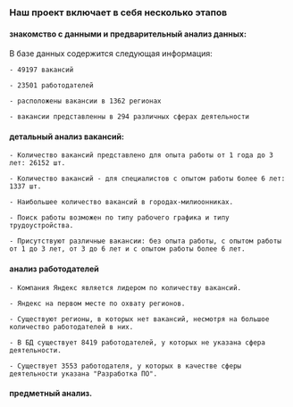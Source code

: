 ### Наш проект включает в себя несколько этапов
#### знакомство с данными и предварительный анализ данных:
  В базе данных содержится следующая информация:
    
    - 49197 вакансий 
    
    - 23501 работодателей
    
    - расположены вакансии в 1362 регионах
    
    - вакансии представленны в 294 различных сферах деятельности 

#### детальный анализ вакансий:
    - Количество вакансий представлено для опыта работы от 1 года до 3 лет: 26152 шт.

    - Количество вакансий - для специалистов с опытом работы более 6 лет: 1337 шт.

    - Наибольшее количество вакансий в городах-милиоонниках.

    - Поиск работы возможен по типу рабочего графика и типу трудоустройства.

    - Присутствуют различные вакансии: без опыта работы, с опытом работы от 1 до 3 лет, от 3 до 6 лет и с опытом работы более 6 лет.
#### анализ работодателей
    - Компания Яндекс является лидером по количеству вакансий.
    
    - Яндекс на первом месте по охвату регионов.
    
    - Существуют регионы, в которых нет вакансий, несмотря на большое количество работодателей в них. 
    
    - В БД существует 8419 работодателей, у которых не указана сфера деятельности. 
    
    - Существует 3553 работодателя, у которых в качестве сферы деятельности указана "Разработка ПО".
    
#### предметный анализ.
